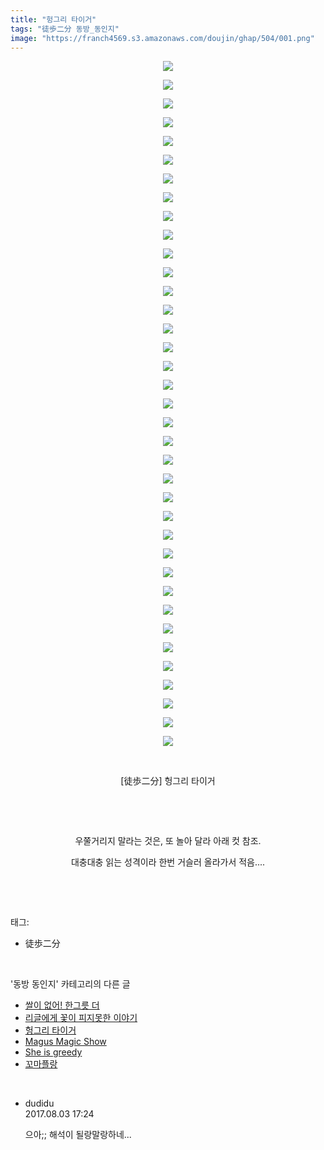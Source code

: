 ```yaml
---
title: "헝그리 타이거"
tags: "徒歩二分 동방_동인지"
image: "https://franch4569.s3.amazonaws.com/doujin/ghap/504/001.png"
---
```

<div class="article">
<p style="text-align: center; clear: none; float: none;"><img src="{{ site.imgserver2 }}/ghap/504/001.png"/></p>
<p style="text-align: center; clear: none; float: none;"><img src="{{ site.imgserver2 }}/ghap/504/002.png"/></p>
<p style="text-align: center; clear: none; float: none;"><img src="{{ site.imgserver2 }}/ghap/504/003.jpg"/></p>
<p style="text-align: center; clear: none; float: none;"><img src="{{ site.imgserver2 }}/ghap/504/004.jpg"/></p>
<p style="text-align: center; clear: none; float: none;"><img src="{{ site.imgserver2 }}/ghap/504/005.jpg"/></p>
<p style="text-align: center; clear: none; float: none;"><img src="{{ site.imgserver2 }}/ghap/504/006.jpg"/></p>
<p style="text-align: center; clear: none; float: none;"><img src="{{ site.imgserver2 }}/ghap/504/007.jpg"/></p>
<p style="text-align: center; clear: none; float: none;"><img src="{{ site.imgserver2 }}/ghap/504/008.jpg"/></p>
<p style="text-align: center; clear: none; float: none;"><img src="{{ site.imgserver2 }}/ghap/504/009.jpg"/></p>
<p style="text-align: center; clear: none; float: none;"><img src="{{ site.imgserver2 }}/ghap/504/010.jpg"/></p>
<p style="text-align: center; clear: none; float: none;"><img src="{{ site.imgserver2 }}/ghap/504/011.jpg"/></p>
<p style="text-align: center; clear: none; float: none;"><img src="{{ site.imgserver2 }}/ghap/504/012.jpg"/></p>
<p style="text-align: center; clear: none; float: none;"><img src="{{ site.imgserver2 }}/ghap/504/013.jpg"/></p>
<p style="text-align: center; clear: none; float: none;"><img src="{{ site.imgserver2 }}/ghap/504/014.jpg"/></p>
<p style="text-align: center; clear: none; float: none;"><img src="{{ site.imgserver2 }}/ghap/504/015.jpg"/></p>
<p style="text-align: center; clear: none; float: none;"><img src="{{ site.imgserver2 }}/ghap/504/016.jpg"/></p>
<p style="text-align: center; clear: none; float: none;"><img src="{{ site.imgserver2 }}/ghap/504/017.jpg"/></p>
<p style="text-align: center; clear: none; float: none;"><img src="{{ site.imgserver2 }}/ghap/504/018.jpg"/></p>
<p style="text-align: center; clear: none; float: none;"><img src="{{ site.imgserver2 }}/ghap/504/019.jpg"/></p>
<p style="text-align: center; clear: none; float: none;"><img src="{{ site.imgserver2 }}/ghap/504/020.jpg"/></p>
<p style="text-align: center; clear: none; float: none;"><img src="{{ site.imgserver2 }}/ghap/504/021.jpg"/></p>
<p style="text-align: center; clear: none; float: none;"><img src="{{ site.imgserver2 }}/ghap/504/022.jpg"/></p>
<p style="text-align: center; clear: none; float: none;"><img src="{{ site.imgserver2 }}/ghap/504/023.jpg"/></p>
<p style="text-align: center; clear: none; float: none;"><img src="{{ site.imgserver2 }}/ghap/504/024.jpg"/></p>
<p style="text-align: center; clear: none; float: none;"><img src="{{ site.imgserver2 }}/ghap/504/025.jpg"/></p>
<p style="text-align: center; clear: none; float: none;"><img src="{{ site.imgserver2 }}/ghap/504/026.jpg"/></p>
<p style="text-align: center; clear: none; float: none;"><img src="{{ site.imgserver2 }}/ghap/504/027.jpg"/></p>
<p style="text-align: center; clear: none; float: none;"><img src="{{ site.imgserver2 }}/ghap/504/028.jpg"/></p>
<p style="text-align: center; clear: none; float: none;"><img src="{{ site.imgserver2 }}/ghap/504/029.jpg"/></p>
<p style="text-align: center; clear: none; float: none;"><img src="{{ site.imgserver2 }}/ghap/504/030.jpg"/></p>
<p style="text-align: center; clear: none; float: none;"><img src="{{ site.imgserver2 }}/ghap/504/031.jpg"/></p>
<p style="text-align: center; clear: none; float: none;"><img src="{{ site.imgserver2 }}/ghap/504/032.jpg"/></p>
<p style="text-align: center; clear: none; float: none;"><img src="{{ site.imgserver2 }}/ghap/504/033.jpg"/></p>
<p style="text-align: center; clear: none; float: none;"><img src="{{ site.imgserver2 }}/ghap/504/034.jpg"/></p>
<p style="text-align: center; clear: none; float: none;"><img src="{{ site.imgserver2 }}/ghap/504/035.jpg"/></p>
<p style="text-align: center; clear: none; float: none;"><img src="{{ site.imgserver2 }}/ghap/504/036.jpg"/></p>
<p style="text-align: center; clear: none; float: none;"><img src="{{ site.imgserver2 }}/ghap/504/037.jpg"/></p>
<p style="text-align: center; clear: none; float: none;"><br/></p>
<p style="text-align: center; clear: none; float: none;">[徒歩二分] 헝그리 타이거</p>
<p style="text-align: center; clear: none; float: none;"><br/></p>
<p style="text-align: center; clear: none; float: none;"><br/></p>
<p style="text-align: center; clear: none; float: none;">우쭐거리지 말라는 것은, 또 놀아 달라 아래 컷 참조.</p>
<p style="text-align: center; clear: none; float: none;">대충대충 읽는 성격이라 한번 거슬러 올라가서 적음....</p>
<p><br/></p>
</div><br/>
<div class="tagTrail">
<p>태그: </p>
<ul>
<li>徒歩二分</li>
</ul>
</div><br/>
<div class="another">
<p>'동방 동인지' 카테고리의 다른 글</p>
<ul>
<li><a href="/ghap_506">쌀이 없어! 한그릇 더</a></li>
<li><a href="/ghap_505">리글에게 꽃이 피지못한 이야기</a></li>
<li><a href="/ghap_504">헝그리 타이거</a></li>
<li><a href="/ghap_503">Magus Magic Show</a></li>
<li><a href="/ghap_502">She is greedy</a></li>
<li><a href="/ghap_501">꼬마플랑</a></li>
</ul>
</div><br/>
<div class="cb_module cb_fluid">
<div class="cb_wrt cb_profile">
<div class="comment">
<ul>
<li class="cb_thumb_off" id="comment15051122">
<div class="cb_comment_area">
<div class="cb_info_area">
<div class="cb_section">
<span class="cb_nick_name">dudidu</span>
</div>
<div class="cb_section">
<span class="cb_date">2017.08.03 17:24 </span>
</div>
</div>
<div class="cb_dsc_comment">
<p class="cb_dsc">
											으아;; 해석이 될랑말랑하네...
										</p>
</div>
</div></li>
</ul>
</div>
</div><!-- commentList close -->
</div><br/>
